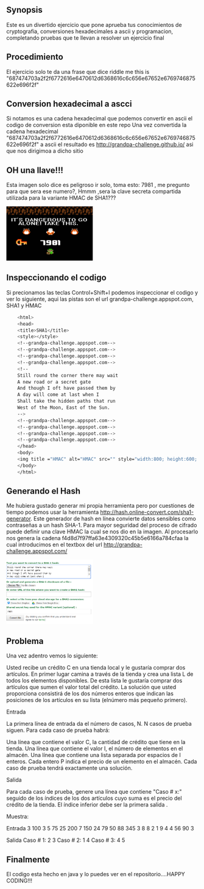 ## Synopsis

Este es un divertido ejercicio que pone aprueba tus conocimientos de cryptografia, conversiones hexadecimales a ascii y programacion, completando  pruebas que te llevan a resolver un ejercicio final

## Procedimiento

El ejercicio solo te da una frase que dice riddle me this is "687474703a2f2f6772616e6470612d6368616c6c656e67652e6769746875622e696f2f"

## Conversion hexadecimal a ascci
Si notamos es una cadena hexadecimal que podemos convertir en ascii el codigo de conversion esta diponible en este repo 
Una vez convertida la cadena hexadecimal "687474703a2f2f6772616e6470612d6368616c6c656e67652e6769746875622e696f2f" a ascii el resultado es http://grandpa-challenge.github.io/ asi que nos dirigimoa a dicho sitio

## OH una llave!!!
Esta imagen solo dice es peligroso ir solo, toma esto: 7981 , me pregunto para que sera ese numero?, Hmmm ,sera la clave secreta compartida utilizada para la variante HMAC de SHA1???

<tr>
<td>
<img src="img/dangerous.png" width="45%" />
</td>
</tr>

## Inspeccionando el codigo

Si precionamos las teclas Control+Shift+I podemos inspeccionar el codigo y ver lo siguiente, aqui las pistas son el url grandpa-challenge.appspot.com, SHA1 y HMAC

```sh
	<html>
    <head>
    <title>SHA1</title>
    <style></style>
    <!--grandpa-challenge.appspot.com-->
    <!--grandpa-challenge.appspot.com-->
    <!--grandpa-challenge.appspot.com-->
    <!--grandpa-challenge.appspot.com-->
    <!--
    Still round the corner there may wait
    A new road or a secret gate
    And though I oft have passed them by
    A day will come at last when I
    Shall take the hidden paths that run
    West of the Moon, East of the Sun.
    -->
    <!--grandpa-challenge.appspot.com-->
    <!--grandpa-challenge.appspot.com-->
    <!--grandpa-challenge.appspot.com-->
    <!--grandpa-challenge.appspot.com-->
    </head>
    <body>
    <img title ="HMAC" alt="HMAC" src="" style="width:800; height:600; margin-left:auto; margin-right:auto; display:block;">
    </body>
    </html>
```

## Generando el Hash 
Me hubiera gustado generar mi propia herramienta pero por cuestiones de tiempo podemos usar la herramienta http://hash.online-convert.com/sha1-generator. Este generador de hash en línea convierte  datos sensibles como contraseñas a un hash SHA-1. Para mayor seguridad del proceso de cifrado puede definir una clave HMAC la cual se nos dio en la imagen.
Al procesarlo nos genera la cadena f4d8d7f97ffa63e4309320c45b5e6166a784cfaa la cual introducimos en el textbox del url http://grandpa-challenge.appspot.com/


<tr>
<td>
<img src="img/hash.PNG" width="45%" />
</td>
</tr>

## Problema

Una vez adentro vemos lo siguiente:

Usted recibe un crédito C en una tienda local y le gustaría comprar dos artículos. En primer lugar camina a través de la tienda y crea una lista L de todos los elementos disponibles. De esta lista le gustaría comprar dos artículos que sumen el valor total del crédito. La solución que usted proporciona consistirá de los dos números enteros que indican las posiciones de los artículos en su lista (elnúmero más pequeño primero).

Entrada

La primera línea de entrada da el número de casos, N. N casos de prueba siguen. Para cada caso de prueba habrá:

Una línea que contiene el valor C, la cantidad de crédito que tiene en la tienda.
Una línea que contiene el valor I, el número de elementos en el almacén.
Una línea que contiene una lista separada por espacios de I enteros. Cada entero P indica el precio de un elemento en el almacén.
Cada caso de prueba tendrá exactamente una solución.

Salida

Para cada caso de prueba, genere una línea que contiene "Caso # x:" seguido de los índices de los dos artículos cuyo suma es el precio del crédito de la tienda. El índice inferior debe ser la primera salida .

Muestra:

Entrada
3
100
3
5 75 25
200
7
150 24 79 50 88 345 3
8
8
2 1 9 4 4 56 90 3

Salida
Caso # 1: 2 3
Caso # 2: 1 4
Caso # 3: 4 5

## Finalmente

El codigo esta hecho en java y lo puedes ver en el repositorio....HAPPY CODING!!!